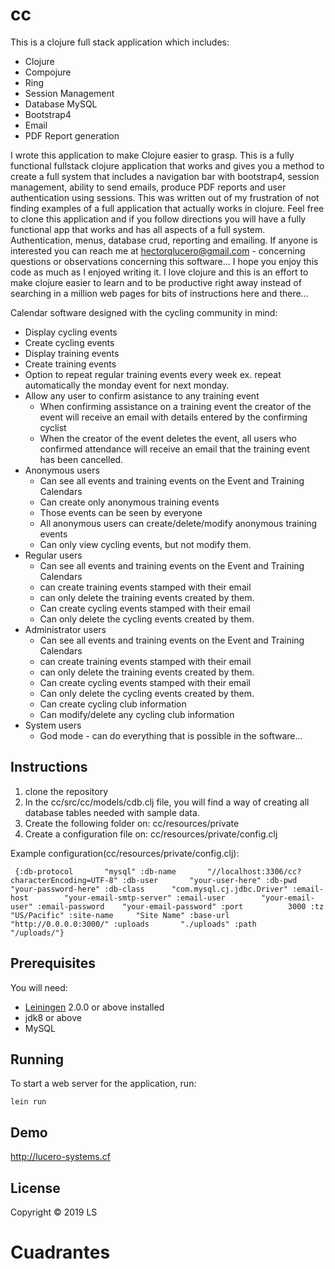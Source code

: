 # cc
This is a clojure full stack application which includes:
* Clojure
* Compojure
* Ring
* Session Management
* Database MySQL
* Bootstrap4
* Email
* PDF Report generation

I wrote this application to make Clojure easier to grasp.  This is a fully functional fullstack clojure application that works and gives you a method to create a full system that includes a navigation bar with bootstrap4, session management, ability to send emails, produce PDF reports and user authentication using sessions.
This was written out of my frustration of not finding examples of a full application that actually works in clojure.  Feel free to clone this application and if you follow directions you will have a fully functional app that works and has all aspects of a full system.  Authentication, menus, database crud, reporting and emailing.
If anyone is interested you can reach me at hectorqlucero@gmail.com - concerning questions or observations concerning this software...
I hope you enjoy this code as much as I enjoyed writing it.  I love clojure and this is an effort to make clojure easier to learn and to be productive right away instead of searching in a million web pages for bits of instructions here and there...

Calendar software designed with the cycling community in mind:
* Display cycling events
* Create cycling events
* Display training events
* Create training events
* Option to repeat regular training events every week ex. repeat automatically the monday event for next monday.
* Allow any user to confirm asistance to any training event
	* When confirming assistance on a training event the creator of the event will receive an email with details entered by the confirming cyclist
	* When the creator of the event deletes the event, all users who confirmed attendance will receive an email that the training event has been cancelled.
* Anonymous users
	* Can see all events and training events on the Event and Training Calendars
	* Can create only anonymous training events
	* Those events can be seen by everyone
	* All anonymous users can create/delete/modify anonymous training events
	* Can only view cycling events, but not modify them.
* Regular users
	* Can see all events and training events on the Event and Training Calendars
	* can create training events stamped with their email
	* can only delete the training events created by them.
	* Can create cycling events stamped with their email
	* Can only delete the cycling events created by them.
* Administrator users
	* Can see all events and training events on the Event and Training Calendars
	* can create training events stamped with their email
	* can only delete the training events created by them.
	* Can create cycling events stamped with their email
	* Can only delete the cycling events created by them.
	* Can create cycling club information
	* Can modify/delete any cycling club information
* System users
	* God mode - can do everything that is possible in the software...
## Instructions

1. clone the repository
2. In the cc/src/cc/models/cdb.clj file, you will find a way of creating all database tables needed with sample data.
3. Create the following folder on: cc/resources/private
4. Create a configuration file on: cc/resources/private/config.clj

Example configuration(cc/resources/private/config.clj):

`
{:db-protocol 		"mysql"
 :db-name 		"//localhost:3306/cc?characterEncoding=UTF-8"
 :db-user		"your-user-here"
 :db-pwd		"your-password-here"
 :db-class		"com.mysql.cj.jdbc.Driver"
 :email-host		"your-email-smtp-server"
 :email-user		"your-email-user"
 :email-password 	"your-email-password"
 :port			3000
 :tz			"US/Pacific"
 :site-name		"Site Name"
 :base-url		"http://0.0.0.0:3000/"
 :uploads		"./uploads"
 :path			"/uploads/"}`

## Prerequisites

You will need:
* [Leiningen][] 2.0.0 or above installed
* jdk8 or above
* MySQL

[leiningen]: https://github.com/technomancy/leiningen

## Running

To start a web server for the application, run:

    lein run

## Demo
http://lucero-systems.cf

## License

Copyright © 2019 LS
# Cuadrantes
